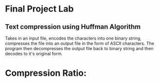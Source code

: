# Final Project Lab
## Text compression using Huffman Algorithm

Takes in an input file, encodes the characters into one binary string, compresses the file into an output file in the form of ASCII characters. The program then decompresses the output file back to binary string and then decodes to it's original form.

# Compression Ratio:

